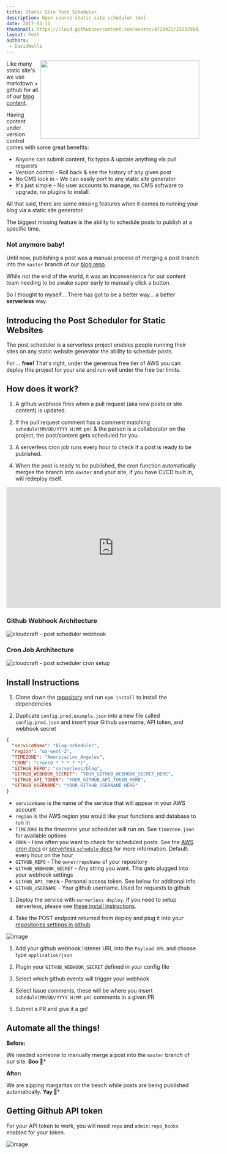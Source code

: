 ```yaml
---
title: Static Site Post Scheduler
description: Open source static site scheduler tool
date: 2017-03-11
thumbnail: https://cloud.githubusercontent.com/assets/4726921/23232988/fdabd3fa-f955-11e6-84bd-c8a939841360.png
layout: Post
authors:
 - DavidWells
---
```


<img align="right" width="415" height="204" src="https://cloud.githubusercontent.com/assets/532272/23386639/779ce26c-fd0c-11e6-9e54-f33281e17719.jpg">

Like many static site's we use markdown + github for all of our [blog content](https://github.com/serverless/blog/).

Having content under version control comes with some great benefits:

- Anyone can submit content, fix typos & update anything via pull requests
- Version control - Roll back & see the history of any given post
- No CMS lock in - We can easily port to any static site generator
- It's just simple - No user accounts to manage, no CMS software to upgrade, no plugins to install.

All that said, there are some missing features when it comes to running your blog via a static site generator.

The biggest missing feature is the ability to schedule posts to publish at a specific time.

### **Not anymore baby!**

Until now, publishing a post was a manual process of merging a post branch into the `master` branch of our [blog repo](https://github.com/serverless/blog/).

While not the end of the world, it was an inconvenience for our content team needing to be awake super early to manually click a button.

So I thought to myself... There has got to be a better way... a better **serverless** way.

## Introducing the Post Scheduler for Static Websites

The post scheduler is a serverless project enables people running their sites on any static website generator the ability to schedule posts.

For.... **free!** That's right, under the generous free tier of AWS you can deploy this project for your site and run well under the free tier limits.

## How does it work?

1. A github webhook fires when a pull request (aka new posts or site content) is updated.

2. If the pull request comment has a comment matching `schedule(MM/DD/YYYY H:MM pm)` & the person is a collaborator on the project, the post/content gets scheduled for you.

3. A serverless cron job runs every hour to check if a post is ready to be published.

4. When the post is ready to be published, the cron function automatically merges the branch into `master` and your site, if you have CI/CD built in, will redeploy itself.

<iframe width="560" height="315" src="https://www.youtube.com/embed/YETxuhexZY4?list=PLIIjEI2fYC-BubklemD4D51vrXHOcUOpc" frameborder="0" allowfullscreen></iframe>

### Github Webhook Architecture

![cloudcraft - post scheduler webhook](https://cloud.githubusercontent.com/assets/532272/23387076/2e7960b2-fd0f-11e6-88da-49517b27d8ae.png)

### Cron Job Architecture

![cloudcraft - post scheduler cron setup](https://cloud.githubusercontent.com/assets/532272/23388042/e129772e-fd14-11e6-96ca-ff23a019a51e.png)

## Install Instructions

1. Clone down the [repository](https://github.com/serverless/post-scheduler/) and run `npm install` to install the dependencies

2. Duplicate `config.prod.example.json` into a new file called `config.prod.json` and insert your Github username, API token, and webhook secret

  ```json
  {
    "serviceName": "blog-scheduler",
    "region": "us-west-2",
    "TIMEZONE": "America/Los_Angeles",
    "CRON": "cron(0 * * * ? *)",
    "GITHUB_REPO": "serverless/blog",
    "GITHUB_WEBHOOK_SECRET": "YOUR_GITHUB_WEBHOOK_SECRET_HERE",
    "GITHUB_API_TOKEN": "YOUR_GITHUB_API_TOKEN_HERE",
    "GITHUB_USERNAME": "YOUR_GITHUB_USERNAME_HERE"
  }
  ```

  - `serviceName` is the name of the service that will appear in your AWS account
  - `region` is the AWS region you would like your functions and database to run in
  - `TIMEZONE` is the timezone your scheduler will run on. See `timezone.json` for available options
  - `CRON` - How often you want to check for scheduled posts. See the [AWS cron docs](http://docs.aws.amazon.com/AmazonCloudWatch/latest/events/ScheduledEvents.html) or [serverless `schedule` docs](https://serverless.com/framework/docs/providers/aws/events/schedule/) for more information. Default: every hour on the hour
  - `GITHUB_REPO` - The `owner/repoName` of your repository
  - `GITHUB_WEBHOOK_SECRET` - Any string you want. This gets plugged into your webhook settings
  - `GITHUB_API_TOKEN` - Personal access token. See below for additonal info
  - `GITHUB_USERNAME` - Your github username. Used for requests to github

3. Deploy the service with `serverless deploy`. If you need to setup serverless, please see [these install instructions](https://github.com/serverless/serverless#quick-start).

4. Take the POST endpoint returned from deploy and plug it into your [repositories settings in github](https://youtu.be/b_DVXgiByec?t=1m9s)

  ![image](https://cloud.githubusercontent.com/assets/532272/23144203/e0dada50-f77a-11e6-8da3-7bdbcaf8f2a0.png)

  1. Add your github webhook listener URL into the `Payload URL` and choose type `application/json`

  2. Plugin your `GITHUB_WEBHOOK_SECRET` defined in your config file

  3. Select which github events will trigger your webhook

  4. Select Issue comments, these will be where you insert `schedule(MM/DD/YYYY H:MM pm)` comments in a given PR

5. Submit a PR and give it a go!

## Automate all the things!

**Before:**

We needed someone to manually merge a post into the `master` branch of our site. **Boo 🙈***

**After:**

We are sipping margaritas on the beach while posts are being published automatically. **Yay 🎉***

## Getting Github API token

For your API token to work, you will need `repo` and `admin:repo_hooks` enabled for your token.

![image](https://cloud.githubusercontent.com/assets/532272/23635398/77910974-0284-11e7-9102-58ff6ad26202.png)

